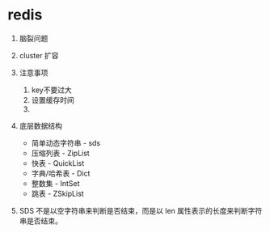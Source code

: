 # redis 
1. 脑裂问题
2. cluster 扩容
3. 注意事项
	1. key不要过大
	2. 设置缓存时间
	3. 

4. 底层数据结构
	- 简单动态字符串 - sds
	- 压缩列表 - ZipList
	- 快表 - QuickList
	- 字典/哈希表 - Dict
	- 整数集 - IntSet
	- 跳表 - ZSkipList
5.  SDS 不是以空字符串来判断是否结束，而是以 len 属性表示的长度来判断字符串是否结束。